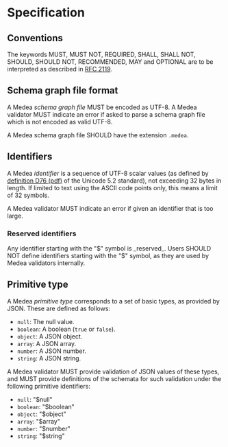 # Specification

## Conventions

The keywords MUST, MUST NOT, REQUIRED, SHALL, SHALL NOT, SHOULD, SHOULD NOT,
RECOMMENDED, MAY and OPTIONAL are to be interpreted as described in [RFC
2119][rfc2119].

## Schema graph file format

A Medea _schema graph file_ MUST be encoded as UTF-8. A Medea validator MUST
indicate an error if asked to parse a schema graph file which is not encoded as
valid UTF-8.

A Medea schema graph file SHOULD have the extension ``.medea``.

## Identifiers

A Medea _identifier_ is a sequence of UTF-8 scalar values (as defined by
[definition D76 (pdf)][d76] of the Unicode 5.2 standard), not exceeding 32 bytes
in length. If limited to text using the ASCII code points only, this means a
limit of 32 symbols. 

A Medea validator MUST indicate an error if given an identifier that is too
large.

### Reserved identifiers

Any identifier starting with the "$" symbol is _reserved_. Users SHOULD NOT
define identifiers starting with the "$" symbol, as they are used by Medea
validators internally.

## Primitive type

A Medea _primitive type_ corresponds to a set of basic types, as provided by
JSON. These are defined as follows:

* ``null``: The null value.
* ``boolean``: A boolean (``true`` or ``false``).
* ``object``: A JSON object.
* ``array``: A JSON array.
* ``number``: A JSON number.
* ``string``: A JSON string.

A Medea validator MUST provide validation of JSON values of these types, and
MUST provide definitions of the schemata for such validation under the following
primitive identifiers:

* ``null``: "$null"
* ``boolean``: "$boolean"
* ``object``: "$object"
* ``array``: "$array"
* ``number``: "$number"
* ``string``: "$string"

[d76]: http://www.unicode.org/versions/Unicode5.2.0/ch03.pdf#page=35
[rfc2119]: https://tools.ietf.org/html/rfc2119
